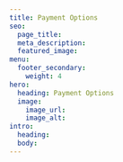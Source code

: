```yaml
---
title: Payment Options
seo:
  page_title:
  meta_description:
  featured_image:
menu:
  footer_secondary:
    weight: 4
hero:
  heading: Payment Options
  image:
    image_url:
    image_alt:
intro:
  heading:
  body:
---
```


